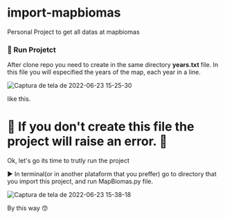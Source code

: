 # import-mapbiomas
Personal Project to get all datas at mapbiomas 

<h3> 🔨 Run Projetct </h3>

After clone repo you need to create in the same directory <b>years.txt</b> file.
  In this file you will especified the years of the map, each year in a line.
  
![Captura de tela de 2022-06-23 15-25-30](https://user-images.githubusercontent.com/78693116/175368737-73271db0-ab0f-4987-ab25-557da10b73bb.png)
  
  like this. 
  
  
# 🚫 If you don't create this file the project will raise an error. 🚫

Ok, let's go its time to trutly run the project

▶️ In terminal(or in another plataform that you preffer) go to directory that you import this project, and run MapBiomas.py file.


![Captura de tela de 2022-06-23 15-38-18](https://user-images.githubusercontent.com/78693116/175372476-9ceda5ee-e2a1-453d-a0e4-f8398ef927ae.png)

By this way 😙
